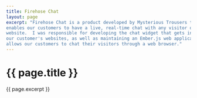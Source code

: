 ```yaml
---
title: Firehose Chat
layout: page
excerpt: "Firehose Chat is a product developed by Mysterious Trousers that
enables our customers to have a live, real-time chat with any visitor on their
website.  I was responsible for developing the chat widget that gets installed on
our customer's websites, as well as maintaining an Ember.js web application that
allows our customers to chat their visitors through a web browser."
---
```


# {{ page.title }}

{{ page.excerpt }}


